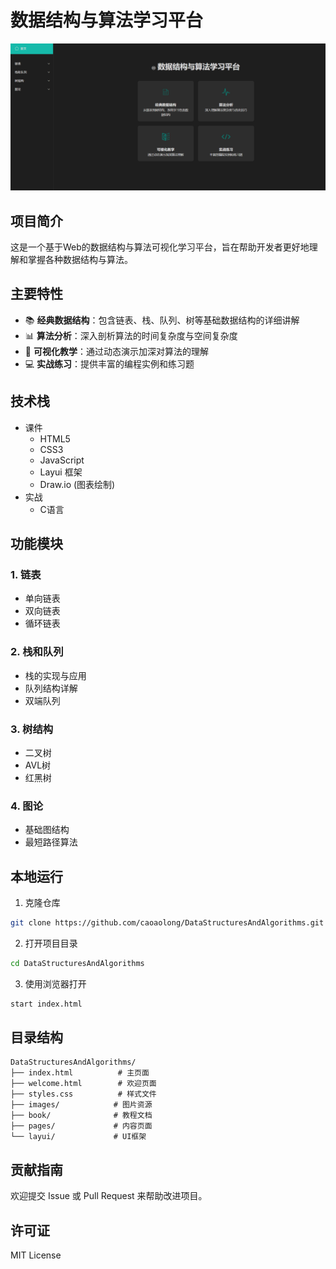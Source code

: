 # 数据结构与算法学习平台

![首页预览](home.png)

## 项目简介

这是一个基于Web的数据结构与算法可视化学习平台，旨在帮助开发者更好地理解和掌握各种数据结构与算法。

## 主要特性

- 📚 **经典数据结构**：包含链表、栈、队列、树等基础数据结构的详细讲解
- 📊 **算法分析**：深入剖析算法的时间复杂度与空间复杂度
- 🎯 **可视化教学**：通过动态演示加深对算法的理解
- 💻 **实战练习**：提供丰富的编程实例和练习题

## 技术栈
+ 课件
  - HTML5
  - CSS3
  - JavaScript
  - Layui 框架
  - Draw.io (图表绘制)
+ 实战
  + C语言

## 功能模块

### 1. 链表
- 单向链表
- 双向链表
- 循环链表

### 2. 栈和队列
- 栈的实现与应用
- 队列结构详解
- 双端队列

### 3. 树结构
- 二叉树
- AVL树
- 红黑树

### 4. 图论
- 基础图结构
- 最短路径算法

## 本地运行

1. 克隆仓库
```bash
git clone https://github.com/caoaolong/DataStructuresAndAlgorithms.git
```

2. 打开项目目录
```bash
cd DataStructuresAndAlgorithms
```

3. 使用浏览器打开
```bash
start index.html
```

## 目录结构

```
DataStructuresAndAlgorithms/
├── index.html          # 主页面
├── welcome.html        # 欢迎页面
├── styles.css          # 样式文件
├── images/            # 图片资源
├── book/              # 教程文档
├── pages/             # 内容页面
└── layui/             # UI框架
```

## 贡献指南

欢迎提交 Issue 或 Pull Request 来帮助改进项目。

## 许可证

MIT License